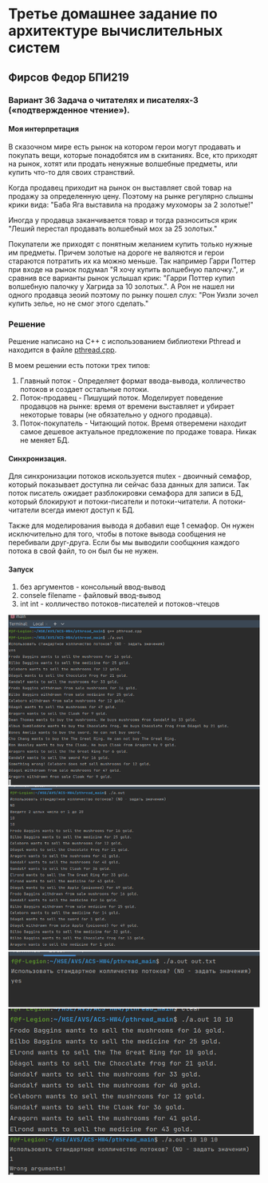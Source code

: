 # Третье домашнее задание по архитектуре вычислительных систем
## Фирсов Федор БПИ219 
### Вариант 36 Задача о читателях и писателях-3 («подтвержденное чтение»). 
#### Моя интерпретация

В сказочном мире есть рынок на котором герои могут продавать и покупать вещи, которые понадобятся им в скитаниях.
Все, кто приходят на рынок, хотят или продать ненужные волшебные предметы, или купить что-то для своих странствий.

Когда продавец приходит на рынок он выставляет свой товар на продажу за определенную цену. Поэтому на рынке регулярно слышны крики вида: "Баба Яга выставила на продажу мухоморы за 2 золотые!"

Иногда у продавца заканчивается товар и тогда разноситься крик "Леший перестал продавать волшебный мох за 25 золотых."

Покупатели же приходят с понятным желанием купить только нужные им предметы. 
Причем золотые на дороге не валяются и герои стараются потратить их ка можно меньше.
Так например Гарри Поттер при входе на рынок подумал "Я хочу купить волшебную палочку.", и сравнив все варианты рынок услышал крик: "Гарри Поттер купил волшебную палочку у Хагрида за 10 золотых.".
А Рон не нашел ни одного продавца зеоий поэтому по рынку пошел слух: "Рон Уизли зочел купить зелье, но не смог этого сделать."


### Решение

Решение написано на C++ с использованием библиотеки Pthread и находится в файле [pthread.cpp](pthread_main/pthread.cpp).

В моем решении есть потоки трех типов:
1) Главный поток - Определяет формат ввода-вывода, колличество потоков и создает остальные потоки.
2) Поток-продавец - Пишущий поток. Моделирует поведение продавцов на рынке: время от времени выставляет и убирает некоторые товары (не обязательно у одного продавца).
3) Поток-покупатель - Читающий поток. Время отверемени находит самое дешевое актуальное предложение по продаже товара. Никак не меняет БД.

#### Синхронизация.
Для синхронизации потоков искользуется mutex - двоичный семафор, который показывает доступна ли сейчас база данных для записи.
Так поток писатель ожидает разблокировки семафора для записи в БД, который блокируют и потоки-писатели и потоки-читатели.
А потоки-читатели всегда имеют доступ к БД.

Также для моделирования вывода я добавил еще 1 семафор. Он нужен исключительно для того, чтобы в потоке вывода сообщения не перебивали друг-друга. Если бы мы выводили сообщкния каждого потока в свой файл, то он был бы не нужен.

#### Запуск
1) без аргументов - консольный ввод-вывод
2) consele filename - файловый ввод-вывод
3) int int - колличество потоков-писателей и потоков-чтецов

![](img/1.png)
![](img/2.png)
![](img/3.png)
![](img/4.png)
![](img/5.png)